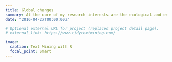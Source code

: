 ```yaml
---
title: Global changes
summary: At the core of my research interests are the ecological and evolutionary responses of organisms to global changes. I focus on phenotypic plasticity in phenological, behavioural and ecosphysiological traits.
date: "2016-04-27T00:00:00Z"

# Optional external URL for project (replaces project detail page).
# external_link: https://www.tidytextmining.com/

image:
  caption: Text Mining with R
  focal_point: Smart
---
```

